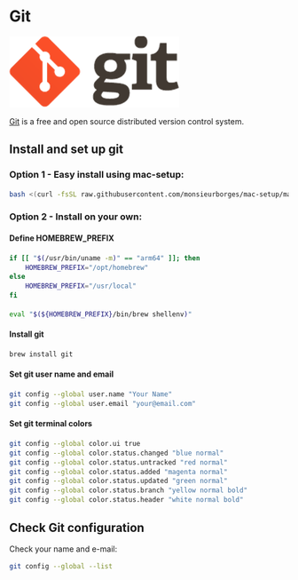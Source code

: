 # Git

![Git](../assets/git.png?raw=true)

[Git](https://git-scm.com) is a free and open source distributed version control system.

## Install and set up git

### Option 1 - Easy install using mac-setup:

```bash
bash <(curl -fsSL raw.githubusercontent.com/monsieurborges/mac-setup/master/install) git
```

### Option 2 - Install on your own:

#### Define HOMEBREW_PREFIX

```bash
if [[ "$(/usr/bin/uname -m)" == "arm64" ]]; then
    HOMEBREW_PREFIX="/opt/homebrew"
else
    HOMEBREW_PREFIX="/usr/local"
fi

eval "$(${HOMEBREW_PREFIX}/bin/brew shellenv)"
```

#### Install git

```bash
brew install git
```

#### Set git user name and email

```bash
git config --global user.name "Your Name"
git config --global user.email "your@email.com"
```

#### Set git terminal colors

```bash
git config --global color.ui true
git config --global color.status.changed "blue normal"
git config --global color.status.untracked "red normal"
git config --global color.status.added "magenta normal"
git config --global color.status.updated "green normal"
git config --global color.status.branch "yellow normal bold"
git config --global color.status.header "white normal bold"
```

## Check Git configuration

Check your name and e-mail:

```bash
git config --global --list
```
